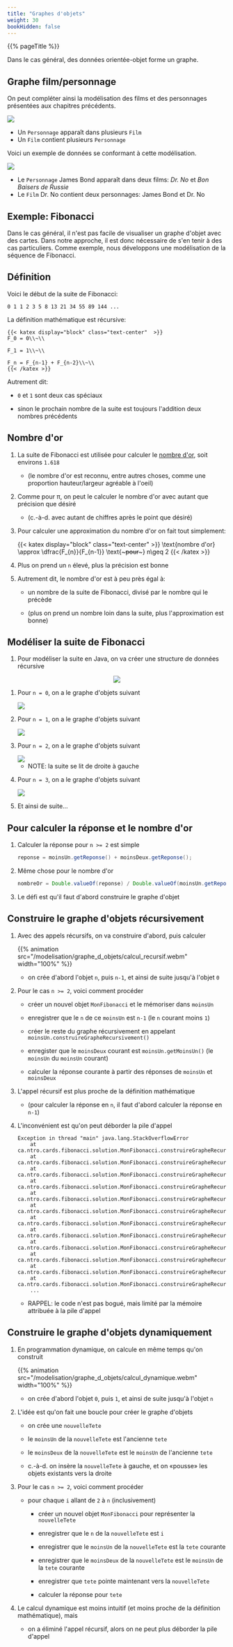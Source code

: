 ```yaml
---
title: "Graphes d'objets"
weight: 30
bookHidden: false
---
```


{{% pageTitle %}}

Dans le cas général, des données orientée-objet forme un graphe.

## Graphe film/personnage

On peut compléter ainsi la modélisation des films et des personnages présentées aux chapitres précédents.

<img class="figure no-border" src="FilmGraphe.png"/>

* Un `Personnage` apparaît dans plusieurs `Film`
* Un `Film` contient plusieurs `Personnage`

Voici un exemple de données se conformant à cette modélisation.

<img src="FilmGraphe01.png"/>

* Le `Personnage` James Bond apparaît dans deux films: *Dr. No* et *Bon Baisers de Russie*
* Le `Film` Dr. No contient deux personnages: James Bond et Dr. No

## Exemple: Fibonacci

Dans le cas général, il n'est pas facile de visualiser un graphe d'objet avec des cartes.
Dans notre approche, il est donc nécessaire de s'en tenir à des cas particuliers.
Comme exemple, nous développons une modélisation de la séquence de Fibonacci.

## Définition

Voici le début de la suite de Fibonacci:

```
0 1 1 2 3 5 8 13 21 34 55 89 144 ...
```

La définition mathématique est récursive:

    {{< katex display="block" class="text-center"  >}}
    F_0 = 0\\~\\

    F_1 = 1\\~\\

    F_n = F_{n-1} + F_{n-2}\\~\\
    {{< /katex >}}

Autrement dit:

* `0` et `1` sont deux cas spéciaux

* sinon le prochain nombre de la suite est toujours l'addition deux nombres précédents

## Nombre d'or

1. La suite de Fibonacci est utilisée pour calculer le <a target="_blank" href="https://fr.wikipedia.org/wiki/Nombre_d'or">nombre d'or</a>, soit environs `1.618`

    * (le nombre d'or est reconnu, entre autres choses, comme une proportion hauteur/largeur agréable à l'oeil)

1. Comme pour π, on peut le calculer le nombre d'or avec autant que précision que désiré

    * (c.-à-d. avec autant de chiffres après le point que désiré)

1. Pour calculer une approximation du nombre d'or on fait tout simplement:

    {{< katex display="block" class="text-center"  >}}
    \text{nombre d'or} \approx \dfrac{F_{n}}{F_{n-1}} \text{~~~pour~~~} n\geq 2
    {{< /katex >}}

1. Plus on prend un `n` élevé, plus la précision est bonne

1. Autrement dit, le nombre d'or est à peu près égal à:

    * un nombre de la suite de Fibonacci, divisé par le nombre qui le précède

    * (plus on prend un nombre loin dans la suite, plus l'approximation est bonne)


## Modéliser la suite de Fibonacci

1. Pour modéliser la suite en Java, on va créer une structure de données récursive

<center>
<img class="figure no-border" src="Fibonacci.svg" />
</center>


1. Pour `n = 0`, on a le graphe d'objets suivant

    <img src="Fib_0.png" />

1. Pour `n = 1`, on a le graphe d'objets suivant

    <img src="Fib_1.png" />

1. Pour `n = 2`, on a le graphe d'objets suivant

    <img src="Fib_2.png" />

    * NOTE: la suite se lit de droite à gauche

1. Pour `n = 3`, on a le graphe d'objets suivant

    <img src="Fib_3.png" />

1. Et ainsi de suite...

## Pour calculer la réponse et le nombre d'or

1. Calculer la réponse pour `n >= 2` est simple

    ```java
    reponse = moinsUn.getReponse() + moinsDeux.getReponse();
    ```

1. Même chose pour le nombre d'or

    ```java
    nombreOr = Double.valueOf(reponse) / Double.valueOf(moinsUn.getReponse());
    ```

1. Le défi est qu'il faut d'abord construire le graphe d'objet



## Construire le graphe d'objets récursivement

1. Avec des appels récursifs, on va construire d'abord, puis calculer

    {{% animation src="/modelisation/graphe_d_objets/calcul_recursif.webm" width="100%" %}}

    * on crée d'abord l'objet `n`, puis `n-1`, et ainsi de suite jusqu'à l'objet `0`

1. Pour le cas `n >= 2`, voici comment procéder

    * créer un nouvel objet `MonFibonacci` et le mémoriser dans `moinsUn`

    * enregistrer que le `n` de ce `moinsUn` est `n-1` (le `n` courant moins `1`)

    * créer le reste du graphe récursivement en appelant `moinsUn.construireGrapheRecursivement()`

    * enregister que le `moinsDeux` courant est `moinsUn.getMoinsUn()` (le `moinsUn` du `moinsUn` courant)

    * calculer la réponse courante à partir des réponses de `moinsUn` et `moinsDeux`

1. L'appel récursif est plus proche de la définition mathématique

    * (pour calculer la réponse en `n`, il faut d'abord calculer la réponse en `n-1`)

1. L'inconvénient est qu'on peut déborder la pile d'appel

    ```
    Exception in thread "main" java.lang.StackOverflowError
        at ca.ntro.cards.fibonacci.solution.MonFibonacci.construireGrapheRecursivement(MonFibonacci.java:31)
        at ca.ntro.cards.fibonacci.solution.MonFibonacci.construireGrapheRecursivement(MonFibonacci.java:31)
        at ca.ntro.cards.fibonacci.solution.MonFibonacci.construireGrapheRecursivement(MonFibonacci.java:31)
        at ca.ntro.cards.fibonacci.solution.MonFibonacci.construireGrapheRecursivement(MonFibonacci.java:31)
        at ca.ntro.cards.fibonacci.solution.MonFibonacci.construireGrapheRecursivement(MonFibonacci.java:31)
        at ca.ntro.cards.fibonacci.solution.MonFibonacci.construireGrapheRecursivement(MonFibonacci.java:31)
        at ca.ntro.cards.fibonacci.solution.MonFibonacci.construireGrapheRecursivement(MonFibonacci.java:31)
        at ca.ntro.cards.fibonacci.solution.MonFibonacci.construireGrapheRecursivement(MonFibonacci.java:31)
        at ca.ntro.cards.fibonacci.solution.MonFibonacci.construireGrapheRecursivement(MonFibonacci.java:31)
        at ca.ntro.cards.fibonacci.solution.MonFibonacci.construireGrapheRecursivement(MonFibonacci.java:31)
        at ca.ntro.cards.fibonacci.solution.MonFibonacci.construireGrapheRecursivement(MonFibonacci.java:31)
        at ca.ntro.cards.fibonacci.solution.MonFibonacci.construireGrapheRecursivement(MonFibonacci.java:31)
        ...
    ```

    * RAPPEL: le code n'est pas bogué, mais limité par la mémoire attribuée à la pile d'appel

## Construire le graphe d'objets dynamiquement


1. En programmation dynamique, on calcule en même temps qu'on construit

    {{% animation src="/modelisation/graphe_d_objets/calcul_dynamique.webm" width="100%" %}}

    * on crée d'abord l'objet `0`, puis `1`, et ainsi de suite jusqu'à l'objet `n`

1. L'idée est qu'on fait une boucle pour créer le graphe d'objets

    * on crée une `nouvelleTete` 

    * le `moinsUn` de la `nouvelleTete` est l'ancienne `tete`

    * le `moinsDeux` de la `nouvelleTete` est le `moinsUn` de l'ancienne `tete`

    * c.-à-d. on insère la `nouvelleTete` à gauche, et on «pousse» les objets existants vers la droite
    
1. Pour le cas `n >= 2`, voici comment procéder

    * pour chaque `i` allant de `2` à `n` (inclusivement)

        * créer un nouvel objet `MonFibonacci` pour représenter la `nouvelleTete`

        * enregistrer que le `n` de la `nouvelleTete` est `i`

        * enregistrer que le `moinsUn` de la `nouvelleTete` est la `tete` courante

        * enregistrer que le `moinsDeux` de la `nouvelleTete` est le `moinsUn` de la `tete` courante

        * enregistrer que `tete` pointe maintenant vers la `nouvelleTete`

        * calculer la réponse pour `tete`

1. Le calcul dynamique est moins intuitif (et moins proche de la définition mathématique), mais

    * on a éliminé l'appel récursif, alors on ne peut plus déborder la pile d'appel

